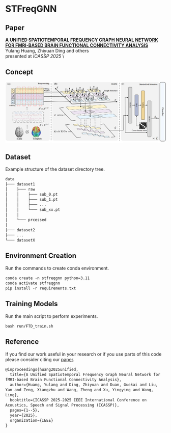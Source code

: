# STFreqGNN

## Paper
[**A UNIFIED SPATIOTEMPORAL FREQUENCY GRAPH NEURAL NETWORK FOR FMRI-BASED BRAIN FUNCTIONAL CONNECTIVITY ANALYSIS**](https://ieeexplore.ieee.org/abstract/document/10890520) \
Yulang Huang, Zhiyuan Ding and others \
presented at *ICASSP 2025* \


## Concept
![The framework of STAGIN](framework.png)

## Dataset
Example structure of the dataset directory tree.
```
data
├─── dataset1
│    ├─── raw
│    │    ├─── sub_0.pt
│    │    ├─── sub_1.pt
│    │    ├─── ...
│    │    └─── sub_xx.pt
│    │
│    └─── prcessed
│    
├─── dataset2
├─── ...
└─── datasetX
```

## Environment Creation
Run the commands to create conda environment.
```shell
conda create -n stfreqgnn python=3.11
conda activate stfreqgnn
pip install -r requirements.txt
```


## Training Models
Run the main script to perform experiments.
```shell
bash run/FTD_train.sh
```

## Reference
If you find our work useful in your research or if you use parts of this code please consider citing our [paper](https://ieeexplore.ieee.org/abstract/document/10890520).
```
@inproceedings{huang2025unified,
  title={A Unified Spatiotemporal Frequency Graph Neural Network for fMRI-based Brain Functional Connectivity Analysis},
  author={Huang, Yulang and Ding, Zhiyuan and Duan, Guokai and Liu, Yan and Zeng, Xiangzhu and Wang, Zheng and Xu, Yingying and Wang, Ling},
  booktitle={ICASSP 2025-2025 IEEE International Conference on Acoustics, Speech and Signal Processing (ICASSP)},
  pages={1--5},
  year={2025},
  organization={IEEE}
}
```
